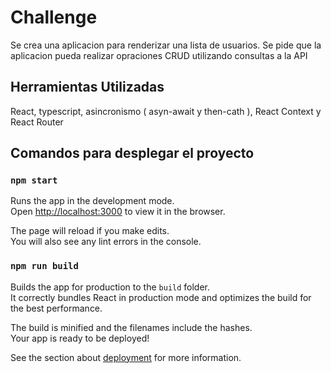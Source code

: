 # Challenge 

Se crea una aplicacion para renderizar una lista de usuarios. Se pide que la aplicacion pueda realizar opraciones CRUD utilizando consultas a la API

## Herramientas Utilizadas

React, typescript, asincronismo ( asyn-await y then-cath ), React Context y React Router

## Comandos para desplegar el proyecto
### `npm start`

Runs the app in the development mode.\
Open [http://localhost:3000](http://localhost:3000) to view it in the browser.

The page will reload if you make edits.\
You will also see any lint errors in the console.

### `npm run build`

Builds the app for production to the `build` folder.\
It correctly bundles React in production mode and optimizes the build for the best performance.

The build is minified and the filenames include the hashes.\
Your app is ready to be deployed!

See the section about [deployment](https://facebook.github.io/create-react-app/docs/deployment) for more information.
